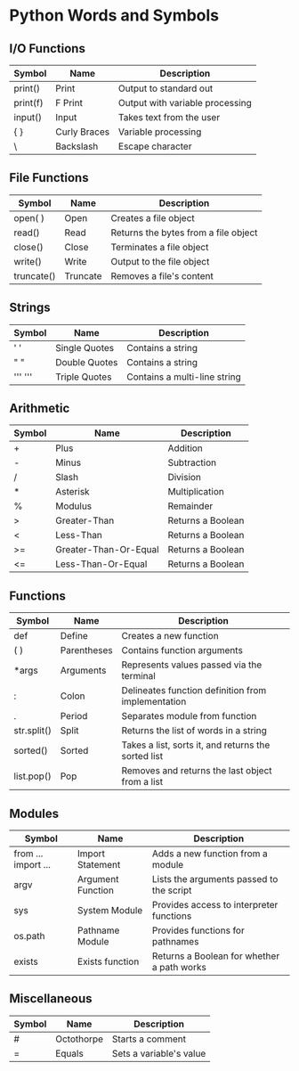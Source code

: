 # Python Words and Symbols

## I/O Functions
|Symbol             |Name                 |Description                                        |
|-------------------|---------------------|---------------------------------------------------|
|print()            |Print                |Output to standard out                             |
|print(f)           |F Print              |Output with variable processing                    |
|input()            |Input                |Takes text from the user                           |
|{ }                |Curly Braces         |Variable processing                                |
|\                  |Backslash            |Escape character                                   |

## File Functions
|Symbol             |Name                 |Description                                        |
|-------------------|---------------------|---------------------------------------------------|
|open( )            |Open                 |Creates a file object                              |
|read()             |Read                 |Returns the bytes from a file object               |
|close()            |Close                |Terminates a file object                           |
|write()            |Write                |Output to the file object                          |
|truncate()         |Truncate             |Removes a file's content                           |

## Strings
|Symbol             |Name                 |Description                                        |
|-------------------|---------------------|---------------------------------------------------|
|' '                |Single Quotes        |Contains a string                                  |
|" "                |Double Quotes        |Contains a string                                  |
|''' '''            |Triple Quotes        |Contains a multi-line string                       |

## Arithmetic
|Symbol             |Name                 |Description                                        |
|-------------------|---------------------|---------------------------------------------------|
|\+                 |Plus                 |Addition                                           |
|\-                 |Minus                |Subtraction                                        |
|/                  |Slash                |Division                                           |
|*                  |Asterisk             |Multiplication                                     |
|%                  |Modulus              |Remainder                                          |
|\>                 |Greater-Than         |Returns a Boolean                                  |
|<                  |Less-Than            |Returns a Boolean                                  |
|\>=                |Greater-Than-Or-Equal|Returns a Boolean                                  |
|<=                 |Less-Than-Or-Equal   |Returns a Boolean                                  |

## Functions
|Symbol             |Name                 |Description                                        |
|-------------------|---------------------|---------------------------------------------------|
|def                |Define               |Creates a new function                             |
|( )                |Parentheses          |Contains function arguments                        |
|*args              |Arguments            |Represents values passed via the terminal          |
|:                  |Colon                |Delineates function definition from implementation |
|.                  |Period               |Separates module from function                     |
|str.split()        |Split                |Returns the list of words in a string              |
|sorted()           |Sorted               |Takes a list, sorts it, and returns the sorted list|
|list.pop()         |Pop                  |Removes and returns the last object from a list    |

## Modules
|Symbol             |Name                 |Description                                        |
|-------------------|---------------------|---------------------------------------------------|
|from ... import ...|Import Statement     |Adds a new function from a module                  |
|argv               |Argument Function    |Lists the arguments passed to the script           |
|sys                |System Module        |Provides access to interpreter functions           |
|os.path            |Pathname Module      |Provides functions for pathnames                   |
|exists             |Exists function      |Returns a Boolean for whether a path works         |

## Miscellaneous
|Symbol             |Name                 |Description                                        |
|-------------------|---------------------|---------------------------------------------------|
|\#                 |Octothorpe           |Starts a comment                                   |
|\=                 |Equals               |Sets a variable's value                            |